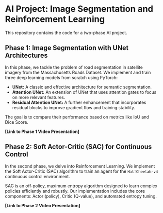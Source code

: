 # AI Project: Image Segmentation and Reinforcement Learning

This repository contains the code for a two-phase AI project.

## Phase 1: Image Segmentation with UNet Architectures

In this phase, we tackle the problem of road segmentation in satellite imagery from the Massachusetts Roads Dataset. We implement and train three deep learning models from scratch using PyTorch:
-   **UNet:** A classic and effective architecture for semantic segmentation.
-   **Attention UNet:** An extension of UNet that uses attention gates to focus on more relevant features.
-   **Residual Attention UNet:** A further enhancement that incorporates residual blocks to improve gradient flow and training stability.

The goal is to compare their performance based on metrics like IoU and Dice Score.

**[Link to Phase 1 Video Presentation]**

## Phase 2: Soft Actor-Critic (SAC) for Continuous Control

In the second phase, we delve into Reinforcement Learning. We implement the Soft Actor-Critic (SAC) algorithm to train an agent for the `HalfCheetah-v4` continuous control environment.

SAC is an off-policy, maximum entropy algorithm designed to learn complex policies efficiently and robustly. Our implementation includes the core components: Actor (policy), Critic (Q-value), and automated entropy tuning.

**[Link to Phase 2 Video Presentation]**
